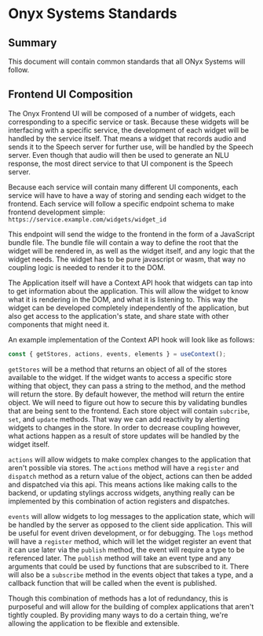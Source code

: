 # Onyx Systems Standards

## Summary

This document will contain common standards that all ONyx Systems will follow.

## Frontend UI Composition

The Onyx Frontend UI will be composed of a number of widgets, each corresponding to a specific service or task. Because these widgets will be interfacing with a specific service, the development of each widget will be handled by the service itself. That means a widget that records audio and sends it to the Speech server for further use, will be handled by the Speech server. Even though that audio will then be used to generate an NLU response, the most direct service to that UI component is the Speech server.

Because each service will contain many different UI components, each service will have to have a way of storing and sending each widget to the frontend. Each service will follow a specific endpoint schema to make frontend development simple:
`https://service.example.com/widgets/widget_id`

This endpoint will send the widge to the frontend in the form of a JavaScript bundle file. The bundle file will contain a way to define the root that the widget will be rendered in, as well as the widget itself, and any logic that the widget needs. The widget has to be pure javascript or wasm, that way no coupling logic is needed to render it to the DOM.

The Application itself will have a Context API hook that widgets can tap into to get information about the application. This will allow the widget to know what it is rendering in the DOM, and what it is listening to. This way the widget can be developed completely independently of the application, but also get access to the application's state, and share state with other components that might need it.

An example implementation of the Context API hook will look like as follows:

```js
const { getStores, actions, events, elements } = useContext();
```

`getStores` will be a method that returns an object of all of the stores available to the widget. If the widget wants to access a specific store withing that object, they can pass a string to the method, and the method will return the store. By default however, the method will return the entire object. We will need to figure out how to secure this by validating bundles that are being sent to the frontend. Each store object will contain `subcribe`, `set`, and `update` methods. That way we can add reactivity by alerting widgets to changes in the store. In order to decrease coupling however, what actions happen as a result of store updates will be handled by the widget itself.

`actions` will allow widgets to make complex changes to the application that aren't possible via stores. The `actions` method will have a `register` and `dispatch` method as a return value of the object, actions can then be added and dispatched via this api. This means actions like making calls to the backend, or updating stylings accross widgets, anything really can be implemented by this combination of action registers and dispatches.

`events` will allow widgets to log messages to the application state, which will be handled by the server as opposed to the client side application. This will be useful for event driven development, or for debugging. The `logs` method will have a `register` method, which will let the widget register an event that it can use later via the `publish` method, the event will require a type to be referenced later. The `publish` method will take an event type and any arguments that could be used by functions that are subscribed to it. There will also be a `subscribe` method in the events object that takes a type, and a callback function that will be called when the event is published.

Though this combination of methods has a lot of redundancy, this is purposeful and will allow for the building of complex applications that aren't tightly coupled. By providing many ways to do a certain thing, we're allowing the application to be flexible and extensible.
